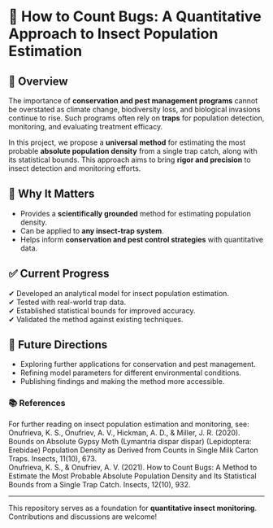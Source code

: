 # 🐞 How to Count Bugs: A Quantitative Approach to Insect Population Estimation  

## 📌 Overview  
The importance of **conservation and pest management programs** cannot be overstated as climate change, biodiversity loss, and biological invasions continue to rise. Such programs often rely on **traps** for population detection, monitoring, and evaluating treatment efficacy.  

In this project, we propose a **universal method** for estimating the most probable **absolute population density** from a single trap catch, along with its statistical bounds. This approach aims to bring **rigor and precision** to insect detection and monitoring efforts.  

## 🔬 Why It Matters  
- Provides a **scientifically grounded** method for estimating population density.  
- Can be applied to **any insect-trap system**.  
- Helps inform **conservation and pest control strategies** with quantitative data.  

## ✅ Current Progress  
✔ Developed an analytical model for insect population estimation.  
✔ Tested with real-world trap data.  
✔ Established statistical bounds for improved accuracy.  
✔ Validated the method against existing techniques.  

## 📌 Future Directions  
- Exploring further applications for conservation and pest management.  
- Refining model parameters for different environmental conditions.  
- Publishing findings and making the method more accessible.

### 📚 References
For further reading on insect population estimation and monitoring, see:
Onufrieva, K. S., Onufriev, A. V., Hickman, A. D., & Miller, J. R. (2020). Bounds on Absolute Gypsy Moth (Lymantria dispar dispar) (Lepidoptera: Erebidae) Population Density as Derived from Counts in Single Milk Carton Traps. Insects, 11(10), 673.  
Onufrieva, K. S., & Onufriev, A. V. (2021). How to Count Bugs: A Method to Estimate the Most Probable Absolute Population Density and Its Statistical Bounds from a Single Trap Catch. Insects, 12(10), 932.



---

This repository serves as a foundation for **quantitative insect monitoring**. Contributions and discussions are welcome!  
